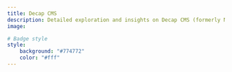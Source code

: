 ```yaml
---
title: Decap CMS
description: Detailed exploration and insights on Decap CMS (formerly Netlify CMS).
image: 

# Badge style
style:
    background: "#774772"
    color: "#fff"
---
```

